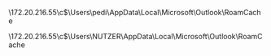 
\\172.20.216.55\c$\Users\pedi\AppData\Local\Microsoft\Outlook\RoamCache

\\172.20.216.55\c$\Users\NUTZER\AppData\Local\Microsoft\Outlook\RoamCache